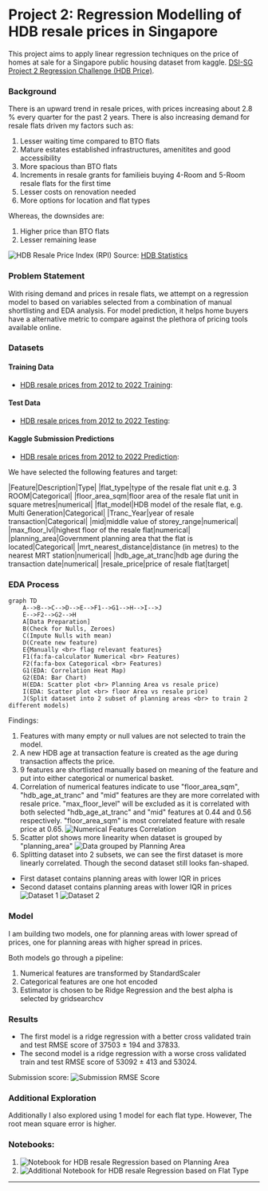 # Project 2: Regression Modelling of HDB resale prices in Singapore

This project aims to apply linear regression techniques on the price of homes at sale for a Singapore public housing dataset from kaggle. [DSI-SG Project 2 Regression Challenge (HDB Price)](https://www.kaggle.com/competitions/dsi-sg-project-2-regression-challenge-hdb-price/overview). 

### Background

There is an upward trend in resale prices, with prices increasing about 2.8 % every quarter for the past 2 years. There is also increasing demand for resale flats driven my factors such as:

1. Lesser waiting time compared to BTO flats
2. Mature estates established infrastructures, amenitites and good accessibility
3. More spacious than BTO flats
4. Increments in resale grants for familieis buying 4-Room and 5-Room resale flats for the first time
5. Lesser costs on renovation needed
6. More options for location and flat types

Whereas, the downsides are:

1. Higher price than BTO flats
2. Lesser remaining lease

![HDB Resale Price Index (RPI)](images/RPI.png)
Source: [HDB Statistics](https://www.hdb.gov.sg/residential/selling-a-flat/overview/resale-statistics)

### Problem Statement

With rising demand and prices in resale flats, we attempt on a regression model to based on variables selected from a combination of manual shortlisting and EDA analysis. For model prediction, it helps home buyers have a alternative metric to compare against the plethora of pricing tools available online.

### Datasets

#### Training Data 
* [HDB resale prices from 2012 to 2022 Training](./data/train.csv): <br>

#### Test Data 
* [HDB resale prices from 2012 to 2022 Testing](./data/test.csv): <br>

#### Kaggle Submission Predictions 
* [HDB resale prices from 2012 to 2022 Prediction](./data/sub_reg.csv): <br>

We have selected the following features and target:

|Feature|Description|Type|
|flat_type|type of the resale flat unit e.g. 3 ROOM|Categorical|
|floor_area_sqm|floor area of the resale flat unit in square metres|numerical|
|flat_model|HDB model of the resale flat, e.g. Multi Generation|Categorical|
|Tranc_Year|year of resale transaction|Categorical|
|mid|middle value of storey_range|numerical|
|max_floor_lvl|highest floor of the resale flat|numerical|
|planning_area|Government planning area that the flat is located|Categorical|
|mrt_nearest_distance|distance (in metres) to the nearest MRT station|numerical|
|hdb_age_at_tranc|hdb age during the transaction date|numerical|
|resale_price|price of resale flat|target|

### EDA Process

```mermaid
graph TD
    A-->B-->C-->D-->E-->F1-->G1-->H-->I-->J
    E-->F2-->G2-->H
    A[Data Preparation]
    B(Check for Nulls, Zeroes)
    C(Impute Nulls with mean)
    D(Create new feature)
    E{Manually <br> flag relevant features}
    F1(fa:fa-calculator Numerical <br> Features)
    F2(fa:fa-box Categorical <br> Features)
    G1(EDA: Correlation Heat Map)
    G2(EDA: Bar Chart)
    H(EDA: Scatter plot <br> Planning Area vs resale price)
    I(EDA: Scatter plot <br> floor Area vs resale price)
    J(Split dataset into 2 subset of planning areas <br> to train 2 different models)
```

Findings:
1. Features with many empty or null values are not selected to train the model.
2. A new HDB age at transaction feature is created as the age during transaction affects the price.
3. 9 features are shortlisted manually based on meaning of the feature and put into either categorical or numerical basket.
4. Correlation of numerical features indicate to use "floor_area_sqm", "hdb_age_at_tranc" and "mid" features are they are more correlated with resale price. "max_floor_level" will be excluded as it is correlated with both selected "hdb_age_at_tranc" and "mid" features at 0.44 and 0.56 respectively. "floor_area_sqm" is most correlated feature with resale price at 0.65.
![Numerical Features Correlation](images/Correlation.png)
5. Scatter plot shows more linearity when dataset is grouped by "planning_area"
![Data grouped by Planning Area](images/PlanningArea.png)
6. Splitting dataset into 2 subsets, we can see the first dataset is more linearly correlated. Though the second dataset still looks fan-shaped.
* First dataset contains planning areas with lower IQR in prices
* Second dataset contains planning areas with lower IQR in prices
![Dataset 1](images/dataset1.png)
![Dataset 2](images/dataset2.png)

### Model
I am building two models, one for planning areas with lower spread of prices, one for planning areas with higher spread in prices.

Both models go through a pipeline:
1. Numerical features are transformed by StandardScaler
2. Categorical features are one hot encoded
3. Estimator is chosen to be Ridge Regression and the best alpha is selected by gridsearchcv

### Results
* The first model is a ridge regression with a better cross validated train and test RMSE score of 37503 ± 194 and 37833.
* The second model is a ridge regression with a worse cross validated train and test RMSE score of 53092 ± 413 and 53024.

Submission score:
![Submission RMSE Score](images/submit1.png)

### Additional Exploration 

Additionally I also explored using 1 model for each flat type. However, The root mean square error is higher.

### Notebooks:

1. ![Notebook for HDB resale Regression based on Planning Area](code/hdb_prices.ipynb) 
2. ![Additional Notebook for HDB resale Regression based on Flat Type](code/hdb_prices_additional.ipynb)


---


